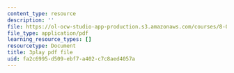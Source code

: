 ```yaml
---
content_type: resource
description: ''
file: https://ol-ocw-studio-app-production.s3.amazonaws.com/courses/8-01sc-classical-mechanics-fall-2016/fa2c6995d509ebf7a402c7c8aed4057a_PKOhhK7kPi4.pdf
file_type: application/pdf
learning_resource_types: []
resourcetype: Document
title: 3play pdf file
uid: fa2c6995-d509-ebf7-a402-c7c8aed4057a
---
```

